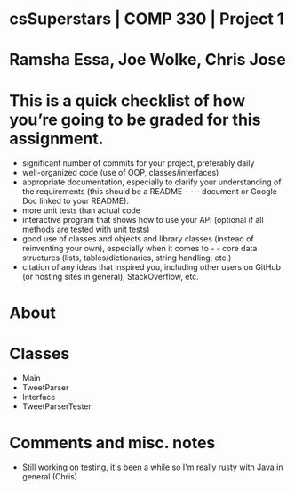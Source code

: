 # csSuperstars | COMP 330 | Project 1
# Ramsha Essa, Joe Wolke, Chris Jose

# This is a quick checklist of how you’re going to be graded for this assignment.
- significant number of commits for your project, preferably daily
- well-organized code (use of OOP, classes/interfaces)
- appropriate documentation, especially to clarify your understanding of the requirements (this should be a README - - - document or Google Doc linked to your README).
- more unit tests than actual code
- interactive program that shows how to use your API (optional if all methods are tested with unit tests)
- good use of classes and objects and library classes (instead of reinventing your own), especially when it comes to - - core data structures (lists, tables/dictionaries, string handling, etc.)
- citation of any ideas that inspired you, including other users on GitHub (or hosting sites in general), StackOverflow, etc.

# About


# Classes
- Main
- TweetParser
- Interface
- TweetParserTester

# Comments and misc. notes 
- Still working on testing, it's been a while so I'm really rusty with Java in general (Chris)



